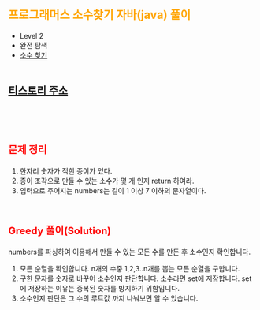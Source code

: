# <span style="color:orange; font-size:17pt; font-weight:bold">프로그래머스 소수찾기 자바(java) 풀이</span>
- Level 2
- 완전 탐색
- [소수 찾기](https://programmers.co.kr/learn/courses/30/lessons/42839)
<br><br>

## [티스토리 주소](https://hoho325.tistory.com/)
<br><br>

# <span style="color: red; font-size:15pt">문제 정리</span>
1. 한자리 숫자가 적힌 종이가 있다.
2. 종이 조각으로 만들 수 있는 소수가 몇 개 인지 return 하여라.
3. 입력으로 주어지는 numbers는 길이 1 이상 7 이하의 문자열이다.
<br><br>

# <span style="color: red; font-size:15pt">Greedy 풀이(Solution)</span>
numbers를 파싱하여 이용해서 만들 수 있는 모든 수를 만든 후 소수인지 확인합니다.
1. 모든 순열을 확인합니다. n개의 수중 1,2,3..n개를 뽑는 모든 순열을 구합니다.
2. 구한 문자를 숫자로 바꾸어 소수인지 판단합니다. 소수라면 set에 저장합니다. set에 저장하는 이유는 중복된 숫자를 방지하기 위함입니다.
3. 소수인지 판단은 그 수의 루트값 까지 나눠보면 알 수 있습니다.